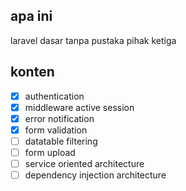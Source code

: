 ## apa ini

laravel dasar tanpa pustaka pihak ketiga

## konten
- [x] authentication
- [x] middleware active session
- [x] error notification
- [x] form validation
- [ ] datatable filtering
- [ ] form upload
- [ ] service oriented architecture
- [ ] dependency injection architecture